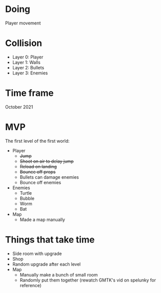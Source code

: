 # Doing
Player movement
# Collision
* Layer 0: Player
* Layer 1: Walls
* Layer 2: Bullets
* Layer 3: Enemies
# Time frame
October 2021
# MVP
The first level of the first world:
* Player
    * ~~Jump~~
    * ~~Shoot on air to delay jump~~
    * ~~Reload on landing~~
    * ~~Bounce off props~~
    * Bullets can damage enemies
    * Bounce off enemies
* Enemies
    * Turtle
    * Bubble
    * Worm
    * Bat
* Map
    * Made a map manually
# Things that take time
* Side room with upgrade
* Shop
* Random upgrade after each level
* Map
    * Manually make a bunch of small room
    * Randomly put them together (rewatch GMTK's vid on spelunky for reference)